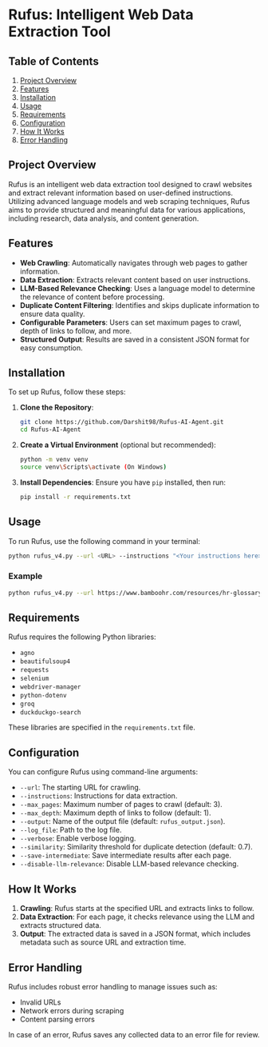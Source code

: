 # Rufus: Intelligent Web Data Extraction Tool

## Table of Contents
1. [Project Overview](#project-overview)
2. [Features](#features)
3. [Installation](#installation)
4. [Usage](#usage)
5. [Requirements](#requirements)
6. [Configuration](#configuration)
7. [How It Works](#how-it-works)
8. [Error Handling](#error-handling)

## Project Overview
Rufus is an intelligent web data extraction tool designed to crawl websites and extract relevant information based on user-defined instructions. Utilizing advanced language models and web scraping techniques, Rufus aims to provide structured and meaningful data for various applications, including research, data analysis, and content generation.

## Features
- **Web Crawling**: Automatically navigates through web pages to gather information.
- **Data Extraction**: Extracts relevant content based on user instructions.
- **LLM-Based Relevance Checking**: Uses a language model to determine the relevance of content before processing.
- **Duplicate Content Filtering**: Identifies and skips duplicate information to ensure data quality.
- **Configurable Parameters**: Users can set maximum pages to crawl, depth of links to follow, and more.
- **Structured Output**: Results are saved in a consistent JSON format for easy consumption.

## Installation
To set up Rufus, follow these steps:

1. **Clone the Repository**:
   ```bash
   git clone https://github.com/Darshit98/Rufus-AI-Agent.git
   cd Rufus-AI-Agent
   ```

2. **Create a Virtual Environment** (optional but recommended):
   ```bash
   python -m venv venv
   source venv\Scripts\activate (On Windows)
   ```

3. **Install Dependencies**:
   Ensure you have `pip` installed, then run:
   ```bash
   pip install -r requirements.txt
   ```

## Usage
To run Rufus, use the following command in your terminal:
```bash
python rufus_v4.py --url <URL> --instructions "<Your instructions here>"
```

### Example
```bash
python rufus_v4.py --url https://www.bamboohr.com/resources/hr-glossary/california-labor-laws --instructions "Extract information about FEHA"
```

## Requirements
Rufus requires the following Python libraries:
- `agno`
- `beautifulsoup4`
- `requests`
- `selenium`
- `webdriver-manager`
- `python-dotenv`
- `groq`
- `duckduckgo-search`

These libraries are specified in the `requirements.txt` file.

## Configuration
You can configure Rufus using command-line arguments:
- `--url`: The starting URL for crawling.
- `--instructions`: Instructions for data extraction.
- `--max_pages`: Maximum number of pages to crawl (default: 3).
- `--max_depth`: Maximum depth of links to follow (default: 1).
- `--output`: Name of the output file (default: `rufus_output.json`).
- `--log_file`: Path to the log file.
- `--verbose`: Enable verbose logging.
- `--similarity`: Similarity threshold for duplicate detection (default: 0.7).
- `--save-intermediate`: Save intermediate results after each page.
- `--disable-llm-relevance`: Disable LLM-based relevance checking.

## How It Works
1. **Crawling**: Rufus starts at the specified URL and extracts links to follow.
2. **Data Extraction**: For each page, it checks relevance using the LLM and extracts structured data.
3. **Output**: The extracted data is saved in a JSON format, which includes metadata such as source URL and extraction time.

## Error Handling
Rufus includes robust error handling to manage issues such as:
- Invalid URLs
- Network errors during scraping
- Content parsing errors

In case of an error, Rufus saves any collected data to an error file for review.
